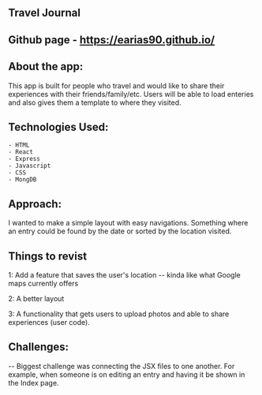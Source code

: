 ## Travel Journal

## Github page - https://earias90.github.io/

## About the app: 

This app is built for people who travel and would like to share their experiences with their friends/family/etc. Users will be able to load enteries and also gives them a template to where they visited.

## Technologies Used:


    - HTML
    - React
    - Express
    - Javascript 
    - CSS 
    - MongDB



## Approach: 

I wanted to make a simple layout with easy navigations. Something where an entry could be found by the date or sorted by the location visited.


## Things to revist

1: Add a feature that saves the user's location -- kinda like what Google maps currently offers

2: A better layout

3: A functionality that gets users to upload photos and able to share experiences (user code).

## Challenges: 

-- Biggest challenge was connecting the JSX files to one another. For example, when someone is on editing an entry and having it be shown in the Index page.

